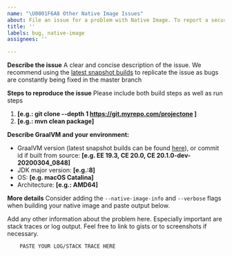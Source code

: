 ```yaml
---
name: "\U0001F6A8 Other Native Image Issues"
about: File an issue for a problem with Native Image. To report a security vulnerability, please see below or the SECURITY.md file at the root of the repository. Do not open a GitHub issue.
title: ''
labels: bug, native-image
assignees: ''

---
```

**Describe the issue**
A clear and concise description of the issue. We recommend using the [latest snapshot builds](https://github.com/graalvm/graalvm-ce-dev-builds/releases) to replicate the issue as  bugs are constantly being fixed in the master branch

**Steps to reproduce the issue**
Please include both build steps as well as run steps
1. **[e.g.: git clone --depth 1 https://git.myrepo.com/projectone ]**
2. **[e.g.: mvn clean package]**

**Describe GraalVM and your environment:**
 - GraalVM version (latest snapshot builds can be found [here](https://github.com/graalvm/graalvm-ce-dev-builds/releases)), or commit id if built from source: **[e.g. EE 19.3, CE 20.0, CE 20.1.0-dev-20200304_0848]**
 - JDK major version: **[e.g.:8]**
 - OS: **[e.g. macOS Catalina]**
 - Architecture: **[e.g.: AMD64]**


**More details**
Consider adding the `--native-image-info` and  `--verbose` flags when building your native image and paste output below.

Add any other information about the problem here. Especially important are stack traces or log output. Feel free to link to gists or to screenshots if necessary.
```
    PASTE YOUR LOG/STACK TRACE HERE
```
